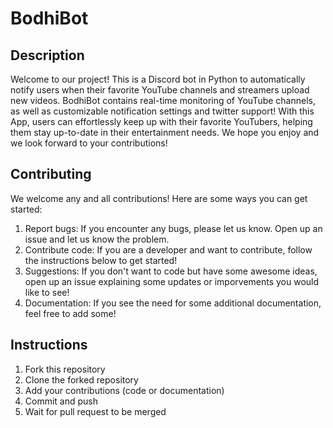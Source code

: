 
# BodhiBot

## Description
Welcome to our project!
This is a Discord bot in Python to automatically notify users when their favorite YouTube channels and streamers upload new videos. BodhiBot contains real-time monitoring of YouTube channels, as well as customizable notification settings and twitter support! With this App, users can effortlessly keep up with their favorite YouTubers, helping them stay up-to-date in their entertainment needs. We hope you enjoy and we look forward to your contributions!

## Contributing
We welcome any and all contributions! Here are some ways you can get started:
1. Report bugs: If you encounter any bugs, please let us know. Open up an issue and let us know the problem.
2. Contribute code: If you are a developer and want to contribute, follow the instructions below to get started!
3. Suggestions: If you don't want to code but have some awesome ideas, open up an issue explaining some updates or imporvements you would like to see!
4. Documentation: If you see the need for some additional documentation, feel free to add some!

## Instructions
1. Fork this repository
2. Clone the forked repository
3. Add your contributions (code or documentation)
4. Commit and push
5. Wait for pull request to be merged